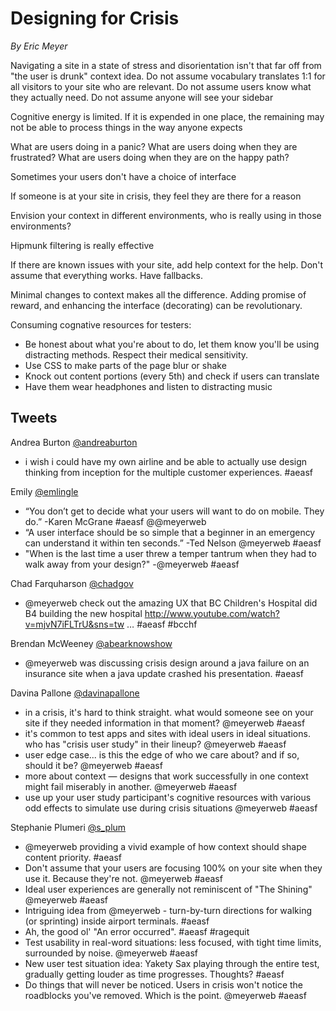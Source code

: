 Designing for Crisis
====================
*By Eric Meyer*

Navigating a site in a state of stress and disorientation isn't that far off from "the user is drunk" context idea.
Do not assume vocabulary translates 1:1 for all visitors to your site who are relevant.
Do not assume users know what they actually need.
Do not assume anyone will see your sidebar

Cognitive energy is limited. If it is expended in one place, the remaining may not be able to process things in the way anyone expects

What are users doing in a panic?
What are users doing when they are frustrated?
What are users doing when they are on the happy path?

Sometimes your users don't have a choice of interface

If someone is at your site in crisis, they feel they are there for a reason

Envision your context in different environments, who is really using in those environments?

Hipmunk filtering is really effective

If there are known issues with your site, add help context for the help. Don't assume that everything works. Have fallbacks.

Minimal changes to context makes all the difference. Adding promise of reward, and enhancing the interface (decorating) can be revolutionary.

Consuming cognative resources for testers:
- Be honest about what you're about to do, let them know you'll be using distracting methods. Respect their medical sensitivity.
- Use CSS to make parts of the page blur or shake
- Knock out content portions (every 5th) and check if users can translate
- Have them wear headphones and listen to distracting music


Tweets
------
Andrea Burton ‏[@andreaburton](http://www.twitter.com/andreaburton)

- i wish i could have my own airline and be able to actually use design thinking from inception for the multiple customer experiences. #aeasf

Emily [‏@emlingle](http://www.twitter.com/emlingle)

- “You don’t get to decide what your users will want to do on mobile. They do.” -Karen McGrane #aeasf @@meyerweb
- “A user interface should be so simple that a beginner in an emergency can understand it within ten seconds.” -Ted Nelson @meyerweb #aeasf
- "When is the last time a user threw a temper tantrum when they had to walk away from your design?" -@meyerweb #aeasf

Chad Farquharson ‏[@chadgov](http://www.twitter.com/chadgov)

- @meyerweb check out the amazing UX that BC Children's Hospital did B4 building the new hospital  http://www.youtube.com/watch?v=mjvN7iFLTrU&sns=tw … #aeasf #bcchf

Brendan McWeeney ‏[@abearknowshow](http://www.twitter.com/abearknowshow)

- @meyerweb was discussing crisis design around a java failure on an insurance site when a java update crashed his presentation. #aeasf

Davina Pallone ‏[@davinapallone](http://www.twitter.com/davinapallone)

- in a crisis, it's hard to think straight. what would someone see on your site if they needed information in that moment? @meyerweb #aeasf
- it's common to test apps and sites with ideal users in ideal situations. who has "crisis user study" in their lineup? @meyerweb #aeasf
- user edge case... is this the edge of who we care about? and if so, should it be? @meyerweb #aeasf
- more about context — designs that work successfully in one context might fail miserably in another. @meyerweb #aeasf
- use up your user study participant's cognitive resources with various odd effects to simulate use during crisis situations @meyerweb #aeasf

Stephanie Plumeri ‏[@s_plum](http://www.twitter.com/s_plum)

- @meyerweb providing a vivid example of how context should shape content priority. #aeasf
- Don't assume that your users are focusing 100% on your site when they use it. Because they're not. @meyerweb #aeasf
- Ideal user experiences are generally not reminiscent of "The Shining" @meyerweb #aeasf
- Intriguing idea from @meyerweb - turn-by-turn directions for walking (or sprinting) inside airport terminals. #aeasf
- Ah, the good ol' "An error occurred". #aeasf #ragequit
- Test usability in real-word situations: less focused, with tight time limits, surrounded by noise. @meyerweb #aeasf
- New user test situation idea: Yakety Sax playing through the entire test, gradually getting louder as time progresses. Thoughts? #aeasf
- Do things that will never be noticed. Users in crisis won't notice the roadblocks you've removed. Which is the point. @meyerweb #aeasf

